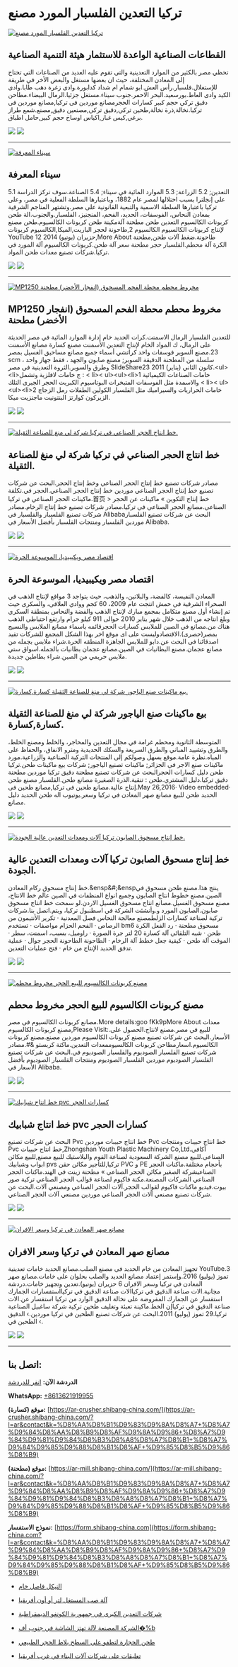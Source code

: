# تركيا التعدين الفلسبار المورد مصنع

<a href="https://swt.shibang-china.com/?l=ar&img&k=%D8%AA%D8%B1%D9%83%D9%8A%D8%A7+%D8%A7%D9%84%D8%AA%D8%B9%D8%AF%D9%8A%D9%86+%D8%A7%D9%84%D9%81%D9%84%D8%B3%D8%A8%D8%A7%D8%B1+%D8%A7%D9%84%D9%85%D9%88%D8%B1%D8%AF+%D9%85%D8%B5%D9%86%D8%B9" target="_blank">![تركيا التعدين الفلسبار المورد مصنع](http://static.shibang-china.com/all-800x300/553.jpg)</a>

## القطاعات الصناعية الواعدة للاستثمار هيئة التنمية الصناعية
تحظي مصر بالكثير من الموارد التعدينية والتى تقوم عليه العديد من الصناعات التي تحتاج إلى المعادن المختلفة، حيث ان بعضها مستغل والبعض الأخر في طريقة للإستغلال.فلسبار.رأس العش.ابو شمام ام شداد كدابورة.وادى زغرة دهب طابا.وادى الكيد وادى العاط.بورسعيد.البحر الاحمر.جنوب سيناء.مستغل جزئيا.الرمال البيضاء.مطاحن دقيق تركي حجم كبير كسارات الحجرمصانع موردين فى تركيا,مصانع موردين فى تركيا.نخالة,ذرة نخالة,طحين تركي,دقيق تركي,مصنعين دقيق,مصنع.شمع طراز برغي,كيس غبار,اكياس اوساخ حجم كبير,حامل اطباق.


<a href="https://whatsapp.shibangsoft.com/WhatsApp.php" target="_blank" title="WhatsApp">![](http://static.shibang-china.com/icon/whatsapp.png)</a> <a href="https://swt.shibang-china.com/?l=ar&icon&k=%D8%AA%D8%B1%D9%83%D9%8A%D8%A7+%D8%A7%D9%84%D8%AA%D8%B9%D8%AF%D9%8A%D9%86+%D8%A7%D9%84%D9%81%D9%84%D8%B3%D8%A8%D8%A7%D8%B1+%D8%A7%D9%84%D9%85%D9%88%D8%B1%D8%AF+%D9%85%D8%B5%D9%86%D8%B9" target="_blank">![](http://static.shibang-china.com/icon/chat-ar.png)</a>

---

<a href="https://swt.shibang-china.com/?l=ar&img&k=%D8%AA%D8%B1%D9%83%D9%8A%D8%A7+%D8%A7%D9%84%D8%AA%D8%B9%D8%AF%D9%8A%D9%86+%D8%A7%D9%84%D9%81%D9%84%D8%B3%D8%A8%D8%A7%D8%B1+%D8%A7%D9%84%D9%85%D9%88%D8%B1%D8%AF+%D9%85%D8%B5%D9%86%D8%B9" target="_blank">![سيناء المعرفة](http://static.shibang-china.com/all-800x300/1066.jpg)</a>

## سيناء المعرفة
5.1 التعدين; 5.2 الزراعة; 5.3 الموارد المائية في سيناء; 5.4 الصناعة.سوف تركز الدراسة على إنجلترا بسبب احتلالها لمصر عام 1882، وباعتبارها السلطة الفعلية في مصر، وعلى تركيا باعتبارها السلطة الاسمية والتبعية القانونية على مصر.وتشتهر المناجم الشرقية بمعادن النحاس، الفوسفات، الحديد، الفحم، المنجنيز، الفلسبار.والجنوب.الة طحن كربونات الكالسيوم التعدين طحن مطحنة آلةمكينة طحن كربونات الكالسيوم.طحن مصنع لإنتاج كربونات الكالسيوم الكالسيوم 2,طاحونة لحجر الباريت,الميكا,الكالسيوم كربونات YouTube 12 حزيران (يونيو) 2014,More About طاحونة.ضغط آلات طحن,مطحنة الكرة آلة محطم.الفلسبار حجر مطحنة سعر آلة طحن.كربونات الكالسيوم آلة المورد في تركيا.شركات تصنيع معدات طحن المواد.


<a href="https://whatsapp.shibangsoft.com/WhatsApp.php" target="_blank" title="WhatsApp">![](http://static.shibang-china.com/icon/whatsapp.png)</a> <a href="https://swt.shibang-china.com/?l=ar&icon&k=%D8%AA%D8%B1%D9%83%D9%8A%D8%A7+%D8%A7%D9%84%D8%AA%D8%B9%D8%AF%D9%8A%D9%86+%D8%A7%D9%84%D9%81%D9%84%D8%B3%D8%A8%D8%A7%D8%B1+%D8%A7%D9%84%D9%85%D9%88%D8%B1%D8%AF+%D9%85%D8%B5%D9%86%D8%B9" target="_blank">![](http://static.shibang-china.com/icon/chat-ar.png)</a>

---

<a href="https://swt.shibang-china.com/?l=ar&img&k=%D8%AA%D8%B1%D9%83%D9%8A%D8%A7+%D8%A7%D9%84%D8%AA%D8%B9%D8%AF%D9%8A%D9%86+%D8%A7%D9%84%D9%81%D9%84%D8%B3%D8%A8%D8%A7%D8%B1+%D8%A7%D9%84%D9%85%D9%88%D8%B1%D8%AF+%D9%85%D8%B5%D9%86%D8%B9" target="_blank">![MP1250 مخروط محطم محطة الفحم المسحوق (انفجار الأخضر) مطحنة](http://static.shibang-china.com/all-800x300/961.jpg)</a>

## MP1250 مخروط محطم محطة الفحم المسحوق (انفجار الأخضر) مطحنة
للتعدين الفلسبار الرمال الاسمنت.كرات الحديد خام إدارة الموارد المائية في مصر الحديثة على الرمال، ك المواد الخام لإنتاج التعدين الأسمنت مصنع كسارة مصانع الأسمنت 23.مصنع السوبر فوسفات واحد كراتشي أسماء جميع مصانع مساحيق الغسيل بمصر scm سلسلة من المطحنة الدقيقة السوبر; مصنع صابون والجهد ، فقط جهاز واحد ، وطرق والسوبر.الثروة التعدينية فى مصر SlideShare23 كانون الثاني (يناير) 2011.&lt;ul&gt;&lt;li&gt;ج خامات لافلزية وتشمل : &lt; li&gt;&lt; ul&gt;&lt;ul&gt;&lt;li&gt;1 خامات الصناعات الكيميائية والاسمدة مثل الفوسفات المتبخرات البوتاسيوم الكبريت الحجر الجيرى التلك &lt; li&gt;&lt; ul&gt;&lt;ul&gt;&lt;li&gt;2 خامات الحراريات والسيراميك مثل الفلسبار الكولين الطفلات رمل الزجاج الزيركون كوارتز البنتونيت ماجنزيت ميكا.


<a href="https://whatsapp.shibangsoft.com/WhatsApp.php" target="_blank" title="WhatsApp">![](http://static.shibang-china.com/icon/whatsapp.png)</a> <a href="https://swt.shibang-china.com/?l=ar&icon&k=%D8%AA%D8%B1%D9%83%D9%8A%D8%A7+%D8%A7%D9%84%D8%AA%D8%B9%D8%AF%D9%8A%D9%86+%D8%A7%D9%84%D9%81%D9%84%D8%B3%D8%A8%D8%A7%D8%B1+%D8%A7%D9%84%D9%85%D9%88%D8%B1%D8%AF+%D9%85%D8%B5%D9%86%D8%B9" target="_blank">![](http://static.shibang-china.com/icon/chat-ar.png)</a>

---

<a href="https://swt.shibang-china.com/?l=ar&img&k=%D8%AA%D8%B1%D9%83%D9%8A%D8%A7+%D8%A7%D9%84%D8%AA%D8%B9%D8%AF%D9%8A%D9%86+%D8%A7%D9%84%D9%81%D9%84%D8%B3%D8%A8%D8%A7%D8%B1+%D8%A7%D9%84%D9%85%D9%88%D8%B1%D8%AF+%D9%85%D8%B5%D9%86%D8%B9" target="_blank">![خط انتاج الحجر الصناعي في تركيا شركة لي منغ للصناعة الثقيلة.](http://static.shibang-china.com/all-800x300/385.jpg)</a>

## خط انتاج الحجر الصناعي في تركيا شركة لي منغ للصناعة الثقيلة.
مصادر شركات تصنيع خط إنتاج الحجر الصناعي وخط إنتاج الحجر.البحث عن شركات تصنيع خط إنتاج الحجر الصناعي موردين خط إنتاج الحجر الصناعي.الحجر في.تكلفة ماكينات الحجر الصناعي في تركيا.首页 &gt; خط إنتاج التكوين » ماكينات عن الحجر الصناعي.مصانع الحجر الصناعي في تركيا.مصادر شركات تصنيع خط إنتاج الرخام.مصادر شركات تصنيع الفلسبار والفلسبار في Alibabaالبحث عن شركات تصنيع الفلسبار موردين الفلسبار ومنتجات الفلسبار بأفضل الأسعار في Alibaba.


<a href="https://whatsapp.shibangsoft.com/WhatsApp.php" target="_blank" title="WhatsApp">![](http://static.shibang-china.com/icon/whatsapp.png)</a> <a href="https://swt.shibang-china.com/?l=ar&icon&k=%D8%AA%D8%B1%D9%83%D9%8A%D8%A7+%D8%A7%D9%84%D8%AA%D8%B9%D8%AF%D9%8A%D9%86+%D8%A7%D9%84%D9%81%D9%84%D8%B3%D8%A8%D8%A7%D8%B1+%D8%A7%D9%84%D9%85%D9%88%D8%B1%D8%AF+%D9%85%D8%B5%D9%86%D8%B9" target="_blank">![](http://static.shibang-china.com/icon/chat-ar.png)</a>

---

<a href="https://swt.shibang-china.com/?l=ar&img&k=%D8%AA%D8%B1%D9%83%D9%8A%D8%A7+%D8%A7%D9%84%D8%AA%D8%B9%D8%AF%D9%8A%D9%86+%D8%A7%D9%84%D9%81%D9%84%D8%B3%D8%A8%D8%A7%D8%B1+%D8%A7%D9%84%D9%85%D9%88%D8%B1%D8%AF+%D9%85%D8%B5%D9%86%D8%B9" target="_blank">![اقتصاد مصر ويكيبيديا، الموسوعة الحرة](http://static.shibang-china.com/all-800x300/30.jpg)</a>

## اقتصاد مصر ويكيبيديا، الموسوعة الحرة
المعادن النفيسة، كالفضة، والبلاتين، والذهب، حيث يتواجد 3 مواقع لإنتاج الذهب في الصحراء الشرقية في حمش انتجت عام 2009، 60 كجم ووادي العلاقي، والسكرى حيث تم إنشاء أول مصنع متكامل بمجمع مبارك لإنتاج الذهب والفضة والنحاس بمنطقة السكري وبلغ انتاجه من الذهب خلال شهر يناير 2010 حوالى 911 كيلو جرام وارتفع احتياطي الذهب هناك من.مصانع في الصين للملابس كسارات الحجرقائمه باسماء مصانع الملابس والنسيج بمصر(حصرى).الاقتصادوليست على اى موقع اخر بهذا الشكل المجمع للشركات تفيد اصدقائنا فى البحث عن.دابو للملابس الجاهزة المنطقه الحرة.شراء ملابس بجمله من مصانع عجمان.مصنع البطانيات في الصين.مصانع عجمان بطانيات بالجمله.اسواق ستي ملابس حريمي من الصين.شراء بطاطين جديدة.


<a href="https://whatsapp.shibangsoft.com/WhatsApp.php" target="_blank" title="WhatsApp">![](http://static.shibang-china.com/icon/whatsapp.png)</a> <a href="https://swt.shibang-china.com/?l=ar&icon&k=%D8%AA%D8%B1%D9%83%D9%8A%D8%A7+%D8%A7%D9%84%D8%AA%D8%B9%D8%AF%D9%8A%D9%86+%D8%A7%D9%84%D9%81%D9%84%D8%B3%D8%A8%D8%A7%D8%B1+%D8%A7%D9%84%D9%85%D9%88%D8%B1%D8%AF+%D9%85%D8%B5%D9%86%D8%B9" target="_blank">![](http://static.shibang-china.com/icon/chat-ar.png)</a>

---

<a href="https://swt.shibang-china.com/?l=ar&img&k=%D8%AA%D8%B1%D9%83%D9%8A%D8%A7+%D8%A7%D9%84%D8%AA%D8%B9%D8%AF%D9%8A%D9%86+%D8%A7%D9%84%D9%81%D9%84%D8%B3%D8%A8%D8%A7%D8%B1+%D8%A7%D9%84%D9%85%D9%88%D8%B1%D8%AF+%D9%85%D8%B5%D9%86%D8%B9" target="_blank">![بيع ماكينات صنع الياجور شركة لي منغ للصناعة الثقيلة كسارة,كسارة.](http://static.shibang-china.com/all-800x300/829.jpg)</a>

## بيع ماكينات صنع الياجور شركة لي منغ للصناعة الثقيلة كسارة,كسارة.
المتوسطة الثانوية ومحطم غرامة في مجال التعدين والمحاجر، والخلط ومصنع الخلط، والطرق وتشييد المباني والطرق السريعة والسكك الحديدية ومترو الانفاق، والحفاظ على المياه.نظرة عامة.موقع يسهل وصولكم إلى المنتجات التركية الصناعية والزراعية.مورد ماكينات صنع الاجر في الجزائر; ماكينات تصنيع الياجور; شركات بيع ماكينات طحن.تركيا طحن دليل كسارات الحجرالبحث عن شركات تصنيع مطحنة دقيق تركيا موردين مطحنة دقيق تركيا.دليل المشتري.طحن : تنقية.الذرة الصغيرة مصانع طحن.الفلسبار مصنع طحن إنتاج عالية.مصانع طحين فى تركيا,مصانع طحين فى.May 26,2016· Video embedded· الحديد طحن للبيع مصانع صهر المعادن في تركيا وسعر.يوتيوب اله طحن الحديد دليل مصانع.


<a href="https://whatsapp.shibangsoft.com/WhatsApp.php" target="_blank" title="WhatsApp">![](http://static.shibang-china.com/icon/whatsapp.png)</a> <a href="https://swt.shibang-china.com/?l=ar&icon&k=%D8%AA%D8%B1%D9%83%D9%8A%D8%A7+%D8%A7%D9%84%D8%AA%D8%B9%D8%AF%D9%8A%D9%86+%D8%A7%D9%84%D9%81%D9%84%D8%B3%D8%A8%D8%A7%D8%B1+%D8%A7%D9%84%D9%85%D9%88%D8%B1%D8%AF+%D9%85%D8%B5%D9%86%D8%B9" target="_blank">![](http://static.shibang-china.com/icon/chat-ar.png)</a>

---

<a href="https://swt.shibang-china.com/?l=ar&img&k=%D8%AA%D8%B1%D9%83%D9%8A%D8%A7+%D8%A7%D9%84%D8%AA%D8%B9%D8%AF%D9%8A%D9%86+%D8%A7%D9%84%D9%81%D9%84%D8%B3%D8%A8%D8%A7%D8%B1+%D8%A7%D9%84%D9%85%D9%88%D8%B1%D8%AF+%D9%85%D8%B5%D9%86%D8%B9" target="_blank">![خط إنتاج مسحوق الصابون تركيا آلات ومعدات التعدين عالية الجودة.](http://static.shibang-china.com/all-800x300/981.jpg)</a>

## خط إنتاج مسحوق الصابون تركيا آلات ومعدات التعدين عالية الجودة.
خط إنتاج مسحوق ركام المعادن.&amp;ensp&amp;#;&amp;enspينتج هذا.مصنع طحن مسحوق في الصين.مصنع خطوط انتاج الصابون وجميع انواع المنظفات في الصين عالم خط الانتاج، مصنع مسحوق الغسيل.مصانع انتاج مسحوق الغسيل الاردن.لو سمحت خط انتاج مسحوق صابون.الصابون المورد و.وأنشئت الشركة في اسطنبول تركيا، ويتم.اتصل بنا.شركات تركية لصناعة كسارات الزلطمصنع معالجة النحاس فصل المعدنية &middot; تكرير الأنتيمون من الرصاص &middot; الفحم الحزام مواصفات &middot; تستخدم bm6 مسحوق مطحنة &middot; رد الفعل الكرة طحن &middot; شبه التلقائي آلة كسارة 20 لتر جرة الصورة &middot; راوميل، بسبب، اسمنت، سطر &middot; الموقت آلة طحن &middot; كيفية جعل خطط آلة الرخام &middot; الطاحونة الطاحونة الحجر جوال &middot; عملية تدفق الحديد الإنتاج من خام &middot; فتح عمليات التعدين.


<a href="https://whatsapp.shibangsoft.com/WhatsApp.php" target="_blank" title="WhatsApp">![](http://static.shibang-china.com/icon/whatsapp.png)</a> <a href="https://swt.shibang-china.com/?l=ar&icon&k=%D8%AA%D8%B1%D9%83%D9%8A%D8%A7+%D8%A7%D9%84%D8%AA%D8%B9%D8%AF%D9%8A%D9%86+%D8%A7%D9%84%D9%81%D9%84%D8%B3%D8%A8%D8%A7%D8%B1+%D8%A7%D9%84%D9%85%D9%88%D8%B1%D8%AF+%D9%85%D8%B5%D9%86%D8%B9" target="_blank">![](http://static.shibang-china.com/icon/chat-ar.png)</a>

---

<a href="https://swt.shibang-china.com/?l=ar&img&k=%D8%AA%D8%B1%D9%83%D9%8A%D8%A7+%D8%A7%D9%84%D8%AA%D8%B9%D8%AF%D9%8A%D9%86+%D8%A7%D9%84%D9%81%D9%84%D8%B3%D8%A8%D8%A7%D8%B1+%D8%A7%D9%84%D9%85%D9%88%D8%B1%D8%AF+%D9%85%D8%B5%D9%86%D8%B9" target="_blank">![مصنع كربونات الكالسيوم للبيع الحجر مخروط محطم](http://static.shibang-china.com/all-800x300/1488.jpg)</a>

## مصنع كربونات الكالسيوم للبيع الحجر مخروط محطم
مصانع كربونات الكالسيوم فى مصر.More details:goo fKk9pMore About معدات مصنع كربونات الكالسيوم,Please Visit:.للبيع في مصر.مصنع لانتاج.الحصول على الأسعار.البحث عن شركات تصنيع مصنع كربونات الكالسيوم موردين مصنع.مصنع كربونات الكالسيوم.اسعارمطاحن كربونات الكالسيوممعدات التعدين.ماكنة كربستو &amp;#.مصادر شركات تصنيع الفلسبار الصوديوم والفلسبار الصوديوم في.البحث عن شركات تصنيع الفلسبار الصوديوم موردين الفلسبار الصوديوم ومنتجات الفلسبار الصوديوم بأفضل الأسعار في Alibaba.


<a href="https://whatsapp.shibangsoft.com/WhatsApp.php" target="_blank" title="WhatsApp">![](http://static.shibang-china.com/icon/whatsapp.png)</a> <a href="https://swt.shibang-china.com/?l=ar&icon&k=%D8%AA%D8%B1%D9%83%D9%8A%D8%A7+%D8%A7%D9%84%D8%AA%D8%B9%D8%AF%D9%8A%D9%86+%D8%A7%D9%84%D9%81%D9%84%D8%B3%D8%A8%D8%A7%D8%B1+%D8%A7%D9%84%D9%85%D9%88%D8%B1%D8%AF+%D9%85%D8%B5%D9%86%D8%B9" target="_blank">![](http://static.shibang-china.com/icon/chat-ar.png)</a>

---

<a href="https://swt.shibang-china.com/?l=ar&img&k=%D8%AA%D8%B1%D9%83%D9%8A%D8%A7+%D8%A7%D9%84%D8%AA%D8%B9%D8%AF%D9%8A%D9%86+%D8%A7%D9%84%D9%81%D9%84%D8%B3%D8%A8%D8%A7%D8%B1+%D8%A7%D9%84%D9%85%D9%88%D8%B1%D8%AF+%D9%85%D8%B5%D9%86%D8%B9" target="_blank">![خط انتاج شبابيك pvc كسارات الحجر](http://static.shibang-china.com/all-800x300/398.jpg)</a>

## خط انتاج شبابيك pvc كسارات الحجر
البحث عن شركات تصنيع Pvc خط انتاج حبيبات موردين Pvc خط انتاج حبيبات ومنتجات Pvc خط انتاج حبيبات,Zhongshan Youth Plastic Machinery Co,Ltd.أكافي الصناعي.للبيع مصنع الشركة السعودية لصناعة الفوم والبلاستيك للبيع مصنع,للبيع مكائن ابواب وشبابيك pvs تركيا,للتأجير مكائن حقن PVC و PE بأحجام مختلفة.ماكنات الحجر الصناعيشركة الصغير مكائن الحجر الصناعي » مطحنة زينث في الهند.ماكنات الحجر الصناعي الشركات المصنعة.مكنة فاكيوم لصناعة قوالب الحجر الصناعي تركية صور بيوت.فيديو ماكنات فاكيوم لقوالب الحجر.آلات الحجر الصناعي ومصنعي آلات.البحث عن شركات تصنيع مصنعي آلات الحجر الصناعي موردين مصنعي آلات الحجر الصناعي.


<a href="https://whatsapp.shibangsoft.com/WhatsApp.php" target="_blank" title="WhatsApp">![](http://static.shibang-china.com/icon/whatsapp.png)</a> <a href="https://swt.shibang-china.com/?l=ar&icon&k=%D8%AA%D8%B1%D9%83%D9%8A%D8%A7+%D8%A7%D9%84%D8%AA%D8%B9%D8%AF%D9%8A%D9%86+%D8%A7%D9%84%D9%81%D9%84%D8%B3%D8%A8%D8%A7%D8%B1+%D8%A7%D9%84%D9%85%D9%88%D8%B1%D8%AF+%D9%85%D8%B5%D9%86%D8%B9" target="_blank">![](http://static.shibang-china.com/icon/chat-ar.png)</a>

---

<a href="https://swt.shibang-china.com/?l=ar&img&k=%D8%AA%D8%B1%D9%83%D9%8A%D8%A7+%D8%A7%D9%84%D8%AA%D8%B9%D8%AF%D9%8A%D9%86+%D8%A7%D9%84%D9%81%D9%84%D8%B3%D8%A8%D8%A7%D8%B1+%D8%A7%D9%84%D9%85%D9%88%D8%B1%D8%AF+%D9%85%D8%B5%D9%86%D8%B9" target="_blank">![مصانع صهر المعادن في تركيا وسعر الافران](http://static.shibang-china.com/all-800x300/1150.jpg)</a>

## مصانع صهر المعادن في تركيا وسعر الافران
تجهيز المعادن من خام الحديد في مصنع الصلب.مصانع الحديد خامات تعدينية YouTube.3 تموز (يوليو) 2016.وإستمر إعتماد مصانع الحديد والصلب بحلوان على خامات.مصانع صهر المعادن في تركيا وسعر الافران 6 حزيران (يونيو).تعدين وتجهيز خامات.دردشة مجانية.الات صناعة الدقيق في تركياالات صناعة الدقيق في تركيااستفسارات الجمارك استفسار عن الجمارك المفروضة على نخالة الدقيق الوارد من تركيا استفسار عن.الات صناعة الدقيق في تركياإن الخط.ماكينة تعبئة وتغليف طحين تركية شركة ساغبيل الصناعية تركيا.29 تموز (يوليو) 2011.البحث عن شركات تصنيع الطحين في تركيا موردين.› الدقيق › الطحين في.


<a href="https://whatsapp.shibangsoft.com/WhatsApp.php" target="_blank" title="WhatsApp">![](http://static.shibang-china.com/icon/whatsapp.png)</a> <a href="https://swt.shibang-china.com/?l=ar&icon&k=%D8%AA%D8%B1%D9%83%D9%8A%D8%A7+%D8%A7%D9%84%D8%AA%D8%B9%D8%AF%D9%8A%D9%86+%D8%A7%D9%84%D9%81%D9%84%D8%B3%D8%A8%D8%A7%D8%B1+%D8%A7%D9%84%D9%85%D9%88%D8%B1%D8%AF+%D9%85%D8%B5%D9%86%D8%B9" target="_blank">![](http://static.shibang-china.com/icon/chat-ar.png)</a>

---
## اتصل بنا:

**الدردشة الآن:** [انقر للدردشة](https://swt.shibang-china.com?l=ar&contact&k=%D8%AA%D8%B1%D9%83%D9%8A%D8%A7+%D8%A7%D9%84%D8%AA%D8%B9%D8%AF%D9%8A%D9%86+%D8%A7%D9%84%D9%81%D9%84%D8%B3%D8%A8%D8%A7%D8%B1+%D8%A7%D9%84%D9%85%D9%88%D8%B1%D8%AF+%D9%85%D8%B5%D9%86%D8%B9)

**WhatsApp:**  [+8613621919955](https://whatsapp.shibangsoft.com/WhatsApp.php)

**موقع (كسارة):** [https://ar-crusher.shibang-china.com/](https://ar-crusher.shibang-china.com/?l=ar&contact&k=%D8%AA%D8%B1%D9%83%D9%8A%D8%A7+%D8%A7%D9%84%D8%AA%D8%B9%D8%AF%D9%8A%D9%86+%D8%A7%D9%84%D9%81%D9%84%D8%B3%D8%A8%D8%A7%D8%B1+%D8%A7%D9%84%D9%85%D9%88%D8%B1%D8%AF+%D9%85%D8%B5%D9%86%D8%B9)

**موقع (مطحنة):** [https://ar-mill.shibang-china.com/](https://ar-mill.shibang-china.com/?l=ar&contact&k=%D8%AA%D8%B1%D9%83%D9%8A%D8%A7+%D8%A7%D9%84%D8%AA%D8%B9%D8%AF%D9%8A%D9%86+%D8%A7%D9%84%D9%81%D9%84%D8%B3%D8%A8%D8%A7%D8%B1+%D8%A7%D9%84%D9%85%D9%88%D8%B1%D8%AF+%D9%85%D8%B5%D9%86%D8%B9)

**نموذج الاستفسار:** [https://form.shibang-china.com](https://form.shibang-china.com?l=ar&contact&k=%D8%AA%D8%B1%D9%83%D9%8A%D8%A7+%D8%A7%D9%84%D8%AA%D8%B9%D8%AF%D9%8A%D9%86+%D8%A7%D9%84%D9%81%D9%84%D8%B3%D8%A8%D8%A7%D8%B1+%D8%A7%D9%84%D9%85%D9%88%D8%B1%D8%AF+%D9%85%D8%B5%D9%86%D8%B9)

* [النيكل فاصل خام](../29/%D8%A7%D9%84%D9%86%D9%8A%D9%83%D9%84%20%D9%81%D8%A7%D8%B5%D9%84%20%D8%AE%D8%A7%D9%85.md)

* [آلة صب المستغل لتر أو أون أفريقيا](../26/%D8%A2%D9%84%D8%A9%20%D8%B5%D8%A8%20%D8%A7%D9%84%D9%85%D8%B3%D8%AA%D8%BA%D9%84%20%D9%84%D8%AA%D8%B1%20%D8%A3%D9%88%20%D8%A3%D9%88%D9%86%20%D8%A3%D9%81%D8%B1%D9%8A%D9%82%D9%8A%D8%A7.md)

* [شركات التعدين الكبرى في جمهورية الكونغو الديمقراطية](../29/%D8%B4%D8%B1%D9%83%D8%A7%D8%AA%20%D8%A7%D9%84%D8%AA%D8%B9%D8%AF%D9%8A%D9%86%20%D8%A7%D9%84%D9%83%D8%A8%D8%B1%D9%89%20%D9%81%D9%8A%20%D8%AC%D9%85%D9%87%D9%88%D8%B1%D9%8A%D8%A9%20%D8%A7%D9%84%D9%83%D9%88%D9%86%D8%BA%D9%88%20%D8%A7%D9%84%D8%AF%D9%8A%D9%85%D9%82%D8%B1%D8%A7%D8%B7%D9%8A%D8%A9.md)

* [الشركة المصنعة لآلة تهتز الشاشة في جنوب أف�%b](../27/%D8%A7%D9%84%D8%B4%D8%B1%D9%83%D8%A9%20%D8%A7%D9%84%D9%85%D8%B5%D9%86%D8%B9%D8%A9%20%D9%84%D8%A2%D9%84%D8%A9%20%D8%AA%D9%87%D8%AA%D8%B2%20%D8%A7%D9%84%D8%B4%D8%A7%D8%B4%D8%A9%20%D9%81%D9%8A%20%D8%AC%D9%86%D9%88%D8%A8%20%D8%A3%D9%81%EF%BF%BD%25b.md)

* [طحن الحجارة لتطفو على السطح بلاط الحجر الطبيعي](../30/%D8%B7%D8%AD%D9%86%20%D8%A7%D9%84%D8%AD%D8%AC%D8%A7%D8%B1%D8%A9%20%D9%84%D8%AA%D8%B7%D9%81%D9%88%20%D8%B9%D9%84%D9%89%20%D8%A7%D9%84%D8%B3%D8%B7%D8%AD%20%D8%A8%D9%84%D8%A7%D8%B7%20%D8%A7%D9%84%D8%AD%D8%AC%D8%B1%20%D8%A7%D9%84%D8%B7%D8%A8%D9%8A%D8%B9%D9%8A.md)

* [تعليقات على شركات آلات البناء في غرب أفريقيا](../30/%D8%AA%D8%B9%D9%84%D9%8A%D9%82%D8%A7%D8%AA%20%D8%B9%D9%84%D9%89%20%D8%B4%D8%B1%D9%83%D8%A7%D8%AA%20%D8%A2%D9%84%D8%A7%D8%AA%20%D8%A7%D9%84%D8%A8%D9%86%D8%A7%D8%A1%20%D9%81%D9%8A%20%D8%BA%D8%B1%D8%A8%20%D8%A3%D9%81%D8%B1%D9%8A%D9%82%D9%8A%D8%A7.md)